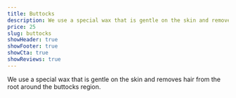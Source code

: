 ```yaml
---
title: Buttocks
description: We use a special wax that is gentle on the skin and removes hair from the root around the buttocks region.
price: 25
slug: buttocks
showHeader: true
showFooter: true
showCta: true
showReviews: true
---
```


We use a special wax that is gentle on the skin and removes hair from the root around the buttocks region.
